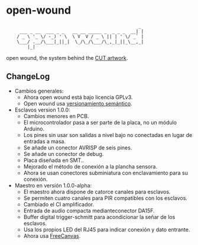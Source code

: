 # open-wound #

                                                      _ 
         ___ _ __  ___ _ _   __ __ _____ _  _ _ _  __| |
        / _ \ '_ \/ -_) ' \  \ V  V / _ \ || | ' \/ _` |
        \___/ .__/\___|_||_|  \_/\_/\___/\_,_|_||_\__,_|
            |_|                                         

open wound, the system behind the [CUT artwork](http://arturomoyavillen.com/cut).

## ChangeLog  ##

-   Cambios generales:  
    *   Ahora open wound está bajo licencia GPLv3.  
    *   Open wound usa [versionamiento semántico](http://semver.org).  
-   Esclavos version 1.0.0:  
    *   Cambios menores en PCB.  
    *   El microcontrolador pasa a ser parte de la placa, no un módulo Arduino.  
    *   Los pines sin usar son salidas a nivel bajo no conectadas en lugar de entradas a masa.  
    *   Se añade un conector AVRISP de seis pines.  
    *   Se añade un conector de debug.  
    *   Placa diseñada en SMT..  
    *   Mejorado el método de conexión a la plancha sensora.  
    *   Ahora se usan conectores subminiatura con enclavamiento para su conexión.  
-   Maestro en versión 1.0.0-alpha:  
    *   El maestro ahora dispone de catorce canales para esclavos.  
    *   Se permiten cuatro canales para PIR compatibles con los esclavos.  
    *   Cambiado el CI amplificador.  
    *   Entrada de audio compacta medianteconector DA15F.  
    *   Buffer digital trigger-schmitt para acondicionar la señar de los esclavos.  
    *   Usa los propios LED del RJ45 para indicar conexión y dato entrante.  
    *   Ahora usa [FreeCanvas](https://github.com/synusia/freecanvas).


